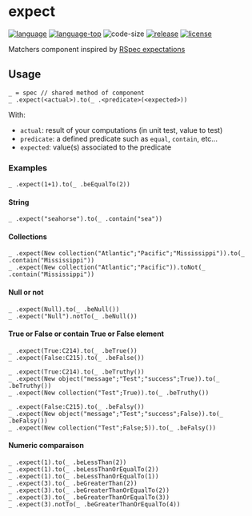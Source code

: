 # expect
[![language][code-shield]][code-url]
[![language-top][code-top]][code-url]
![code-size][code-size]
[![release][release-shield]][release-url]
[![license][license-shield]][license-url]

Matchers component inspired by [RSpec expectations](https://relishapp.com/rspec/rspec-expectations/docs/built-in-matchers)

## Usage

```4d
_ = spec // shared method of component
_ .expect(<actual>).to(_ .<predicate>(<expected>))
```

With:

- `actual`: result of your computations (in unit test, value to test)
- `predicate`: a defined predicate such as `equal`, `contain`, etc...
- `expected`: value(s) associated to the predicate

### Examples

```4d
_ .expect(1+1).to(_ .beEqualTo(2))
```

#### String

```4d
_ .expect("seahorse").to(_ .contain("sea"))
```

#### Collections

```4d
_ .expect(New collection("Atlantic";"Pacific";"Mississippi")).to(_ .contain("Mississippi"))
_ .expect(New collection("Atlantic";"Pacific")).toNot(_ .contain("Mississippi"))
```

#### Null or not

```4d
_ .expect(Null).to(_ .beNull())
_ .expect("Null").notTo(_ .beNull())
```

#### True or False or contain True or False element

```4d
_ .expect(True:C214).to(_ .beTrue())
_ .expect(False:C215).to(_ .beFalse())

_ .expect(True:C214).to(_ .beTruthy())
_ .expect(New object("message";"Test";"success";True)).to(_ .beTruthy())
_ .expect(New collection("Test";True)).to(_ .beTruthy())

_ .expect(False:C215).to(_ .beFalsy())
_ .expect(New object("message";"Test";"success";False)).to(_ .beFalsy())
_ .expect(New collection("Test";False;5)).to(_ .beFalsy())
```

#### Numeric comparaison

```4d
_ .expect(1).to(_ .beLessThan(2))
_ .expect(1).to(_ .beLessThanOrEqualTo(2))
_ .expect(1).to(_ .beLessThanOrEqualTo(1))
_ .expect(3).to(_ .beGreaterThan(2))
_ .expect(3).to(_ .beGreaterThanOrEqualTo(2))
_ .expect(3).to(_ .beGreaterThanOrEqualTo(3))
_ .expect(3).notTo(_ .beGreaterThanOrEqualTo(4))
```

<!-- MARKDOWN LINKS & IMAGES -->
<!-- https://www.markdownguide.org/basic-syntax/#reference-style-links -->
[code-shield]: https://img.shields.io/static/v1?label=language&message=4d&color=blue
[code-top]: https://img.shields.io/github/languages/top/mesopelagique/expect.svg
[code-size]: https://img.shields.io/github/languages/code-size/mesopelagique/expect.svg
[code-url]: https://developer.4d.com/
[release-shield]: https://img.shields.io/github/v/release/mesopelagique/expect
[release-url]: https://github.com/mesopelagique/expect/releases/latest
[license-shield]: https://img.shields.io/github/license/mesopelagique/expect
[license-url]: LICENSE.md
